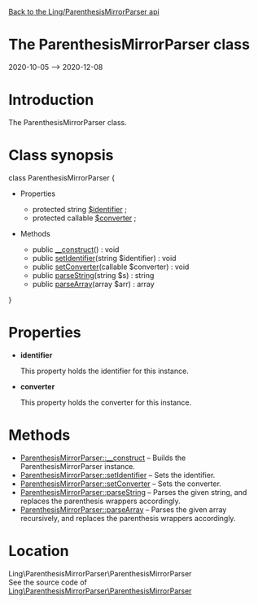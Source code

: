 [Back to the Ling/ParenthesisMirrorParser api](https://github.com/lingtalfi/ParenthesisMirrorParser/blob/master/doc/api/Ling/ParenthesisMirrorParser.md)



The ParenthesisMirrorParser class
================
2020-10-05 --> 2020-12-08






Introduction
============

The ParenthesisMirrorParser class.



Class synopsis
==============


class <span class="pl-k">ParenthesisMirrorParser</span>  {

- Properties
    - protected string [$identifier](#property-identifier) ;
    - protected callable [$converter](#property-converter) ;

- Methods
    - public [__construct](https://github.com/lingtalfi/ParenthesisMirrorParser/blob/master/doc/api/Ling/ParenthesisMirrorParser/ParenthesisMirrorParser/__construct.md)() : void
    - public [setIdentifier](https://github.com/lingtalfi/ParenthesisMirrorParser/blob/master/doc/api/Ling/ParenthesisMirrorParser/ParenthesisMirrorParser/setIdentifier.md)(string $identifier) : void
    - public [setConverter](https://github.com/lingtalfi/ParenthesisMirrorParser/blob/master/doc/api/Ling/ParenthesisMirrorParser/ParenthesisMirrorParser/setConverter.md)(callable $converter) : void
    - public [parseString](https://github.com/lingtalfi/ParenthesisMirrorParser/blob/master/doc/api/Ling/ParenthesisMirrorParser/ParenthesisMirrorParser/parseString.md)(string $s) : string
    - public [parseArray](https://github.com/lingtalfi/ParenthesisMirrorParser/blob/master/doc/api/Ling/ParenthesisMirrorParser/ParenthesisMirrorParser/parseArray.md)(array $arr) : array

}




Properties
=============

- <span id="property-identifier"><b>identifier</b></span>

    This property holds the identifier for this instance.
    
    

- <span id="property-converter"><b>converter</b></span>

    This property holds the converter for this instance.
    
    



Methods
==============

- [ParenthesisMirrorParser::__construct](https://github.com/lingtalfi/ParenthesisMirrorParser/blob/master/doc/api/Ling/ParenthesisMirrorParser/ParenthesisMirrorParser/__construct.md) &ndash; Builds the ParenthesisMirrorParser instance.
- [ParenthesisMirrorParser::setIdentifier](https://github.com/lingtalfi/ParenthesisMirrorParser/blob/master/doc/api/Ling/ParenthesisMirrorParser/ParenthesisMirrorParser/setIdentifier.md) &ndash; Sets the identifier.
- [ParenthesisMirrorParser::setConverter](https://github.com/lingtalfi/ParenthesisMirrorParser/blob/master/doc/api/Ling/ParenthesisMirrorParser/ParenthesisMirrorParser/setConverter.md) &ndash; Sets the converter.
- [ParenthesisMirrorParser::parseString](https://github.com/lingtalfi/ParenthesisMirrorParser/blob/master/doc/api/Ling/ParenthesisMirrorParser/ParenthesisMirrorParser/parseString.md) &ndash; Parses the given string, and replaces the parenthesis wrappers accordingly.
- [ParenthesisMirrorParser::parseArray](https://github.com/lingtalfi/ParenthesisMirrorParser/blob/master/doc/api/Ling/ParenthesisMirrorParser/ParenthesisMirrorParser/parseArray.md) &ndash; Parses the given array recursively, and replaces the parenthesis wrappers accordingly.





Location
=============
Ling\ParenthesisMirrorParser\ParenthesisMirrorParser<br>
See the source code of [Ling\ParenthesisMirrorParser\ParenthesisMirrorParser](https://github.com/lingtalfi/ParenthesisMirrorParser/blob/master/ParenthesisMirrorParser.php)




